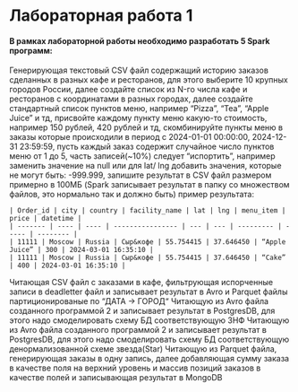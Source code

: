 # Лабораторная работа 1
#### В рамках лабораторной работы необходимо разработать 5 **Spark** программ:
Генерирующая текстовый CSV файл содержащий историю заказов сделанных в разных кафе и ресторанов, для этого выберите 10 крупных городов России, далее создайте список из N-го числа кафе и ресторанов с координатами в разных городах, далее создайте стандартный список пунктов меню, например “Pizza”, “Tea”, “Apple Juice” и тд, присвойте каждому пункту меню какую-то стоимость, например 150 рублей, 420 рублей и тд, скомбинируйте пункты меню в заказы которые происходили в период с 2024-01-01 00:00:00, 2024-12-31  23:59:59, пусть каждый заказ содержит случайное число пунктов меню от 1 до 5, часть записей(~10%) следует “испортить”, например заменить значение на null или для lat/ lng добавить значения, которые не могут быть: -999.999, запишите результат в CSV файл размером примерно в 100МБ (Spark записывает результат в папку со множеством файлов, это нормально так и должно быть) пример результата:
	

	| Order_id | city | country | facility_name | lat | lng | menu_item | price | datetime |
    | ------- | ---- | ---- | ---------------- | --- | --- | --------- | ----- | -------- |
	| 11111 | Moscow | Russia | Сыр&кофе | 55.754415 | 37.646450 | “Apple Juice” | 300 | 2024-03-01 16:35:10 |
    | 11111 | Moscow | Russia | Сыр&кофе | 55.754415 | 37.646450 | “Cake” | 400 | 2024-03-01 16:35:10 |
	

Читающая CSV файл с заказами в кафе, фильтрующая испорченные записи в deadletter файл и записывает результат в Avro и Parquet файлы партиционированые по “ДАТА -> ГОРОД“ 
Читающую из Avro файла созданного программой 2 и записывает результат в PostgresDB, для этого надо смоделировать схему БД соответствующую 3НФ
Читающую из Avro файла созданного программой 2 и записывает результат в PostgresDB, для этого надо смоделировать схему БД соответствующую денормализованной схеме звезда(Star)
Читающую из Parquet файла, генерирующая заказы в одну запись, далее добавляющая сумму заказа в качестве поля на верхний уровень и массив позиций заказов в качестве полей и записывающая результат в MongoDB 

